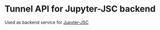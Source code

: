 # Tunnel API for Jupyter-JSC backend

Used as backend service for [Jupyter-JSC](https://jupyter-jsc.fz-juelich.de)


